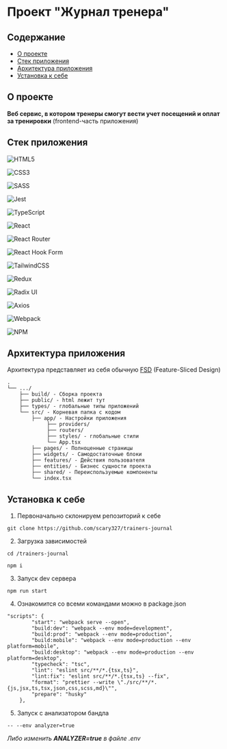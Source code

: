 # Проект "Журнал тренера"

## Содержание

-   [О проекте](#о-проекте)
-   [Стек приложения](#стек-приложения)
-   [Архитектура приложения](#архитектура-приложения)
-   [Установка к себе](#установка-к-себе)

## О проекте

**Веб сервис, в котором тренеры смогут вести учет посещений и оплат за тренировки**
(frontend-часть приложения)

## Стек приложения

![HTML5](https://img.shields.io/badge/html5-%23E34F26.svg?style=for-the-badge&logo=html5&logoColor=white)

![CSS3](https://img.shields.io/badge/css3-%231572B6.svg?style=for-the-badge&logo=css3&logoColor=white)

![SASS](https://img.shields.io/badge/SASS-hotpink.svg?style=for-the-badge&logo=SASS&logoColor=white)

![Jest](https://img.shields.io/badge/-jest-%23C21325?style=for-the-badge&logo=jest&logoColor=white)

![TypeScript](https://img.shields.io/badge/typescript-%23007ACC.svg?style=for-the-badge&logo=typescript&logoColor=white)

![React](https://img.shields.io/badge/react-%2320232a.svg?style=for-the-badge&logo=react&logoColor=%2361DAFB)

![React Router](https://img.shields.io/badge/React_Router-CA4245?style=for-the-badge&logo=react-router&logoColor=white)

![React Hook Form](https://img.shields.io/badge/React%20Hook%20Form-%23EC5990.svg?style=for-the-badge&logo=reacthookform&logoColor=white)

![TailwindCSS](https://img.shields.io/badge/tailwindcss-%2338B2AC.svg?style=for-the-badge&logo=tailwind-css&logoColor=white)

![Redux](https://img.shields.io/badge/redux-%23593d88.svg?style=for-the-badge&logo=redux&logoColor=white)

![Radix UI](https://img.shields.io/badge/radix%20ui-161618.svg?style=for-the-badge&logo=radix-ui&logoColor=white)

![Axios](https://img.shields.io/badge/Axios-5A29E4.svg?style=for-the-badge&logo=Axios&logoColor=white)

![Webpack](https://img.shields.io/badge/webpack-%238DD6F9.svg?style=for-the-badge&logo=webpack&logoColor=black)

![NPM](https://img.shields.io/badge/NPM-%23CB3837.svg?style=for-the-badge&logo=npm&logoColor=white)

## Архитектура приложения

Архитектура представляет из себя обычную [FSD](https://feature-sliced.design/ru/) (Feature-Sliced Design)

```
.
└── .../
    ├── build/ - Сборка проекта
    ├── public/ - html лежит тут
	├── types/ - глобальные типы приложений
    └── src/ - Корневая папка с кодом
        ├── app/ - Настройки приложения
			 ├── providers/
			 ├── routers/
			 ├── styles/ - глобальные стили
			 └── App.tsx
        ├── pages/ - Полноценные страницы
        ├── widgets/ - Самодостаточные блоки
        ├── features/ - Действия пользователя
        ├── entities/ - Бизнес сущности проекта
        ├── shared/ - Переиспользуемые компоненты
        └── index.tsx
```

## Установка к себе

1. Первоначально склонируем репозиторий к себе

```
git clone https://github.com/scary327/trainers-journal
```

2. Загрузка зависимостей

```
cd /trainers-journal

npm i
```

3. Запуск dev сервера

```
npm run start
```

4. Ознакомится со всеми командами можно в package.json

```
"scripts": {
		"start": "webpack serve --open",
		"build:dev": "webpack --env mode=development",
		"build:prod": "webpack --env mode=production",
		"build:mobile": "webpack --env mode=production --env platform=mobile",
		"build:desktop": "webpack --env mode=production --env platform=desktop",
		"typecheck": "tsc",
		"lint": "eslint src/**/*.{tsx,ts}",
		"lint:fix": "eslint src/**/*.{tsx,ts} --fix",
		"format": "prettier --write \"./src/**/*.{js,jsx,ts,tsx,json,css,scss,md}\"",
		"prepare": "husky"
	},
```

5. Запуск с анализатором бандла

```
-- --env analyzer=true
```

_Либо изменить **ANALYZER=true** в файле .env_
